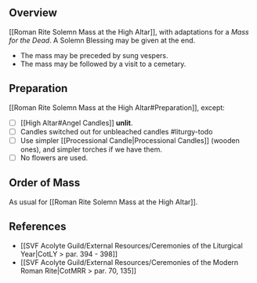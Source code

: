 ## Overview
[[Roman Rite Solemn Mass at the High Altar]], with adaptations for a _Mass for the Dead_. A Solemn Blessing may be given at the end.
- The mass may be preceded by sung vespers.
- The mass may be followed by a visit to a cemetary.

## Preparation
[[Roman Rite Solemn Mass at the High Altar#Preparation]], except:
- [ ] [[High Altar#Angel Candles]] **unlit**.
- [ ] Candles switched out for unbleached candles #liturgy-todo 
- [ ] Use simpler [[Processional Candle|Processional Candles]] (wooden ones), and simpler torches if we have them.
- [ ] No flowers are used.
## Order of Mass
As usual for [[Roman Rite Solemn Mass at the High Altar]].

## References
- [[SVF Acolyte Guild/External Resources/Ceremonies of the Liturgical Year|CotLY > par. 394 - 398]]
- [[SVF Acolyte Guild/External Resources/Ceremonies of the Modern Roman Rite|CotMRR > par. 70, 135]]